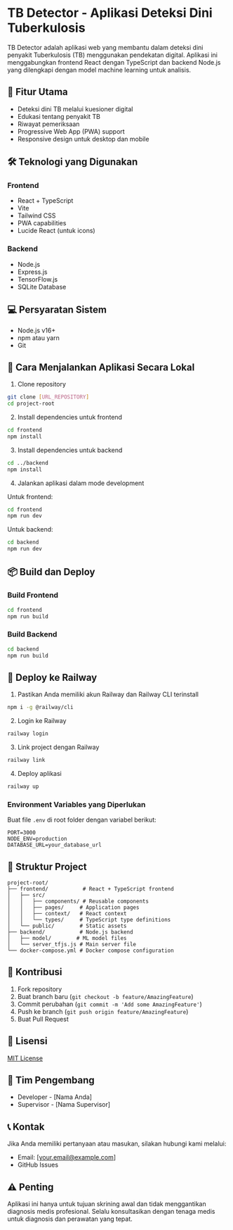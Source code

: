# TB Detector - Aplikasi Deteksi Dini Tuberkulosis

TB Detector adalah aplikasi web yang membantu dalam deteksi dini penyakit Tuberkulosis (TB) menggunakan pendekatan digital. Aplikasi ini menggabungkan frontend React dengan TypeScript dan backend Node.js yang dilengkapi dengan model machine learning untuk analisis.

## 🌟 Fitur Utama

- Deteksi dini TB melalui kuesioner digital
- Edukasi tentang penyakit TB
- Riwayat pemeriksaan
- Progressive Web App (PWA) support
- Responsive design untuk desktop dan mobile

## 🛠 Teknologi yang Digunakan

### Frontend
- React + TypeScript
- Vite
- Tailwind CSS
- PWA capabilities
- Lucide React (untuk icons)

### Backend
- Node.js
- Express.js
- TensorFlow.js
- SQLite Database

## 💻 Persyaratan Sistem

- Node.js v16+
- npm atau yarn
- Git

## 🚀 Cara Menjalankan Aplikasi Secara Lokal

1. Clone repository
```bash
git clone [URL_REPOSITORY]
cd project-root
```

2. Install dependencies untuk frontend
```bash
cd frontend
npm install
```

3. Install dependencies untuk backend
```bash
cd ../backend
npm install
```

4. Jalankan aplikasi dalam mode development

Untuk frontend:
```bash
cd frontend
npm run dev
```

Untuk backend:
```bash
cd backend
npm run dev
```

## 📦 Build dan Deploy

### Build Frontend

```bash
cd frontend
npm run build
```

### Build Backend

```bash
cd backend
npm run build
```

## 🚂 Deploy ke Railway

1. Pastikan Anda memiliki akun Railway dan Railway CLI terinstall
```bash
npm i -g @railway/cli
```

2. Login ke Railway
```bash
railway login
```

3. Link project dengan Railway
```bash
railway link
```

4. Deploy aplikasi
```bash
railway up
```

### Environment Variables yang Diperlukan

Buat file `.env` di root folder dengan variabel berikut:

```env
PORT=3000
NODE_ENV=production
DATABASE_URL=your_database_url
```

## 📁 Struktur Project

```
project-root/
├── frontend/           # React + TypeScript frontend
│   ├── src/           
│   │   ├── components/ # Reusable components
│   │   ├── pages/     # Application pages
│   │   ├── context/   # React context
│   │   └── types/     # TypeScript type definitions
│   └── public/        # Static assets
├── backend/           # Node.js backend
│   ├── model/        # ML model files
│   └── server_tfjs.js # Main server file
└── docker-compose.yml # Docker compose configuration
```

## 🤝 Kontribusi

1. Fork repository
2. Buat branch baru (`git checkout -b feature/AmazingFeature`)
3. Commit perubahan (`git commit -m 'Add some AmazingFeature'`)
4. Push ke branch (`git push origin feature/AmazingFeature`)
5. Buat Pull Request

## 📝 Lisensi

[MIT License](LICENSE)

## 👥 Tim Pengembang

- Developer - [Nama Anda]
- Supervisor - [Nama Supervisor]

## 📞 Kontak

Jika Anda memiliki pertanyaan atau masukan, silakan hubungi kami melalui:
- Email: [your.email@example.com]
- GitHub Issues

## ⚠️ Penting

Aplikasi ini hanya untuk tujuan skrining awal dan tidak menggantikan diagnosis medis profesional. Selalu konsultasikan dengan tenaga medis untuk diagnosis dan perawatan yang tepat.
